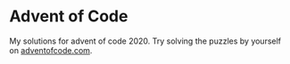 # Advent of Code
    
My solutions for advent of code 2020.
Try solving the puzzles by yourself on [adventofcode.com](https://adventofcode.com/).
